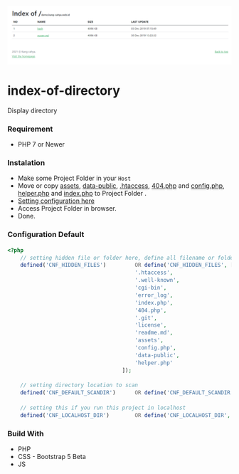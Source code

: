 ![Screenshot](https://github.com/dyazincahya/index-of-directory/raw/main/assets/img/ss/1.png)

# index-of-directory
Display directory

### Requirement
- PHP 7 or Newer

### Instalation
- Make some Project Folder in your ```Host```
- Move or copy [assets](https://github.com/dyazincahya/index-of-directory/tree/main/assets), [data-public](https://github.com/dyazincahya/index-of-directory/tree/main/data-public), [.htaccess](https://github.com/dyazincahya/index-of-directory/blob/main/.htaccess), [404.php](https://github.com/dyazincahya/index-of-directory/blob/main/404.php) and [config.php](https://github.com/dyazincahya/index-of-directory/blob/main/config.php), [helper.php](https://github.com/dyazincahya/index-of-directory/blob/main/helper.php) and [index.php](https://github.com/dyazincahya/index-of-directory/blob/main/index.php)  to Project Folder .
- [Setting configuration here](https://github.com/dyazincahya/index-of-directory/blob/main/config.php)
- Access Project Folder in browser.
- Done.

### Configuration Default
``` php
<?php
	// setting hidden file or folder here, define all filename or foldername in lowercase.
	defined('CNF_HIDDEN_FILES')      	OR define('CNF_HIDDEN_FILES', [
										'.htaccess',
										'.well-known',
										'cgi-bin',
										'error_log',
										'index.php',
										'404.php',
										'.git',
										'license',
										'readme.md',
										'assets',
										'config.php',
										'data-public',
										'helper.php'
									]);

	// setting directory location to scan
	defined('CNF_DEFAULT_SCANDIR')      OR define('CNF_DEFAULT_SCANDIR', '.'); // . (dot) is default setting, will scan root directory.

	// setting this if you run this project in localhost
	defined('CNF_LOCALHOST_DIR')      	OR define('CNF_LOCALHOST_DIR', 'index-of-directory');
```

### Build With
- PHP
- CSS - Bootstrap 5 Beta
- JS
